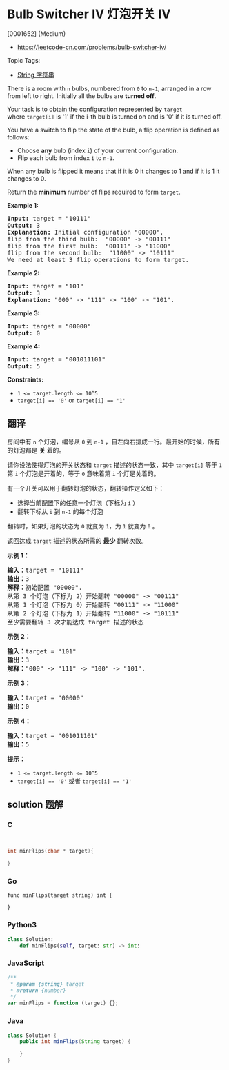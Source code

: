 # Bulb Switcher IV 灯泡开关 IV

[0001652] (Medium)

- https://leetcode-cn.com/problems/bulb-switcher-iv/

Topic Tags:

- [String 字符串](https://leetcode-cn.com/tag/string/)

There is a room with `n` bulbs, numbered from `0` to `n-1`, arranged in a row from left to right. Initially all the bulbs are **turned off**.

Your task is to obtain the configuration represented by `target` where `target[i]` is '1' if the i-th bulb is turned on and is '0' if it is turned off.

You have a switch to flip the state of the bulb, a flip operation is defined as follows:

- Choose **any** bulb (index `i`) of your current configuration.
- Flip each bulb from index `i` to `n-1`.

When any bulb is flipped it means that if it is 0 it changes to 1 and if it is 1 it changes to 0.

Return the **minimum** number of flips required to form `target`.

**Example 1:**

<pre><strong>Input:</strong> target = "10111"
<strong>Output:</strong> 3
<strong>Explanation: </strong>Initial configuration "00000".
flip from the third bulb:  "00000" -&gt; "00111"
flip from the first bulb:  "00111" -&gt; "11000"
flip from the second bulb:  "11000" -&gt; "10111"
We need at least 3 flip operations to form target.</pre>

**Example 2:**

<pre><strong>Input:</strong> target = "101"
<strong>Output:</strong> 3
<strong>Explanation: </strong>"000" -&gt; "111" -&gt; "100" -&gt; "101".
</pre>

**Example 3:**

<pre><strong>Input:</strong> target = "00000"
<strong>Output:</strong> 0
</pre>

**Example 4:**

<pre><strong>Input:</strong> target = "001011101"
<strong>Output:</strong> 5
</pre>

**Constraints:**

- `1 <= target.length <= 10^5`
- `target[i] == '0'` or `target[i] == '1'`

## 翻译

房间中有 `n` 个灯泡，编号从 `0` 到 `n-1` ，自左向右排成一行。最开始的时候，所有的灯泡都是 **关** 着的。

请你设法使得灯泡的开关状态和 `target` 描述的状态一致，其中 `target[i]` 等于 `1` 第 `i` 个灯泡是开着的，等于 `0` 意味着第 `i` 个灯是关着的。

有一个开关可以用于翻转灯泡的状态，翻转操作定义如下：

- 选择当前配置下的任意一个灯泡（下标为 `i` ）
- 翻转下标从 `i` 到 `n-1` 的每个灯泡

翻转时，如果灯泡的状态为 `0` 就变为 `1`，为 `1` 就变为 `0` 。

返回达成 `target` 描述的状态所需的 **最少** 翻转次数。

**示例 1：**

<pre><strong>输入：</strong>target = "10111"
<strong>输出：</strong>3
<strong>解释：</strong>初始配置 "00000".
从第 3 个灯泡（下标为 2）开始翻转 "00000" -&gt; "00111"
从第 1 个灯泡（下标为 0）开始翻转 "00111" -&gt; "11000"
从第 2 个灯泡（下标为 1）开始翻转 "11000" -&gt; "10111"
至少需要翻转 3 次才能达成 target 描述的状态</pre>

**示例 2：**

<pre><strong>输入：</strong>target = "101"
<strong>输出：</strong>3
<strong>解释：</strong>"000" -&gt; "111" -&gt; "100" -&gt; "101".
</pre>

**示例 3：**

<pre><strong>输入：</strong>target = "00000"
<strong>输出：</strong>0
</pre>

**示例 4：**

<pre><strong>输入：</strong>target = "001011101"
<strong>输出：</strong>5
</pre>

**提示：**

- `1 <= target.length <= 10^5`
- `target[i] == '0'` 或者 `target[i] == '1'`

## solution 题解

### C

```c


int minFlips(char * target){

}
```

### Go

```golang
func minFlips(target string) int {

}
```

### Python3

```python
class Solution:
    def minFlips(self, target: str) -> int:
```

### JavaScript

```javascript
/**
 * @param {string} target
 * @return {number}
 */
var minFlips = function (target) {};
```

### Java

```java
class Solution {
    public int minFlips(String target) {

    }
}
```
